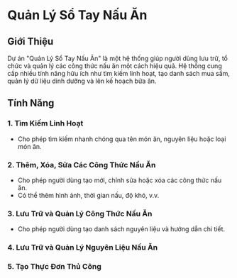 # Quản Lý Sổ Tay Nấu Ăn

## Giới Thiệu

Dự án "Quản Lý Sổ Tay Nấu Ăn" là một hệ thống giúp người dùng lưu trữ, tổ chức và quản lý các công thức nấu ăn một cách hiệu quả. Hệ thống cung cấp nhiều tính năng hữu ích như tìm kiếm linh hoạt, tạo danh sách mua sắm, quản lý dữ liệu dinh dưỡng và lên kế hoạch bữa ăn.

## Tính Năng

### 1. Tìm Kiếm Linh Hoạt
- Cho phép tìm kiếm nhanh chóng qua tên món ăn, nguyên liệu hoặc loại món ăn.
### 2. Thêm, Xóa, Sửa Các Công Thức Nấu Ăn
- Cho phép người dùng tạo mới, chỉnh sửa hoặc xóa các công thức nấu ăn.
- Có thể thêm hình ảnh, thời gian nấu, độ khó, v.v.
### 3. Lưu Trữ và Quản Lý Công Thức Nấu Ăn
- Cho phép người dùng tạo danh sách nguyên liệu và hướng dẫn chi tiết.
### 4. Lưu Trữ và Quản Lý Nguyên Liệu Nấu Ăn
### 5. Tạo Thực Đơn Thủ Công
